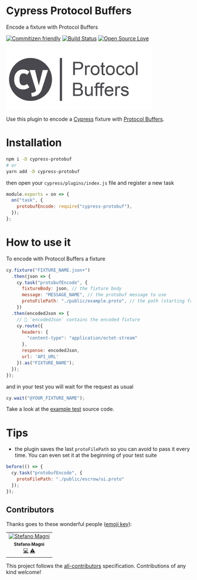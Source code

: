 # Cypress Protocol Buffers
Encode a fixture with Protocol Buffers

[![Commitizen friendly](https://img.shields.io/badge/commitizen-friendly-brightgreen.svg)](http://commitizen.github.io/cz-cli/)
[![Build Status](https://travis-ci.com/NoriSte/cypress-protobuf.svg?branch=master)](https://travis-ci.com/NoriSte/cypress-protobuf)
[![Open Source Love](https://badges.frapsoft.com/os/mit/mit.svg?v=102)](https://github.com/ellerbrock/open-source-badge/)


<img src="assets/cy-protobuf.jpg" alt="Cypress Protobuf" style="width:400px;"/>

Use this plugin to encode a [Cypress](https://www.cypress.io) fixture with [Protocol Buffers](https://developers.google.com/protocol-buffers/).

# Installation
```bash
npm i -D cypress-protobuf
# or
yarn add -D cypress-protobuf
```

then open your `cypress/plugins/index.js` file and register a new task
```javascript
module.exports = on => {
  on("task", {
    protobufEncode: require("cypress-protobuf"),
  });
};
```

# How to use it
To encode with Protocol Buffers a fixture
```javascript
cy.fixture("FIXTURE_NAME.json+")
  .then(json => {
    cy.task("protobufEncode", {
      fixtureBody: json, // the fixture body
      message: "MESSAGE_NAME", // the protobuf message to use
      protoFilePath: "./public/example.proto", // the path (starting from your project directory) to the .profo file
    })
  .then(encodedJson => {
    // 🎉 `encodedJson` contains the encoded fixture
    cy.route({
      headers: {
        "content-type": "application/octet-stream"
      },
      response: encodedJson,
      url: 'API_URL'
    }).as("FIXTURE_NAME");
  });
});
```

and in your test you will wait for the request as usual
```javascript
cy.wait("@YOUR_FIXTURE_NAME");
```

Take a look at the [example test](cypress/integration/cypress-protobuf.test.js) source code.

# Tips
- the plugin saves the last `protoFilePath` so you can avoid to pass it every time. You can even set it at the beginning of your test suite
```javascript
before(() => {
  cy.task("protobufEncode", {
    protoFilePath: "./public/escrow/ui.proto"
  });
});
```

## Contributors

Thanks goes to these wonderful people ([emoji key](https://allcontributors.org/docs/en/emoji-key)):

<!-- ALL-CONTRIBUTORS-LIST:START - Do not remove or modify this section -->
<!-- prettier-ignore -->
<table><tr><td align="center"><a href="https://twitter.com/NoriSte"><img src="https://avatars0.githubusercontent.com/u/173663?v=4" width="100px;" alt="Stefano Magni"/><br /><sub><b>Stefano Magni</b></sub></a><br /><a href="https://github.com/NoriSte/cypress-protobuf/commits?author=NoriSte" title="Code">💻</a> <a href="https://github.com/NoriSte/cypress-protobuf/commits?author=NoriSte" title="Tests">⚠️</a></td></tr></table>

<!-- ALL-CONTRIBUTORS-LIST:END -->

This project follows the [all-contributors](https://github.com/all-contributors/all-contributors) specification. Contributions of any kind welcome!
